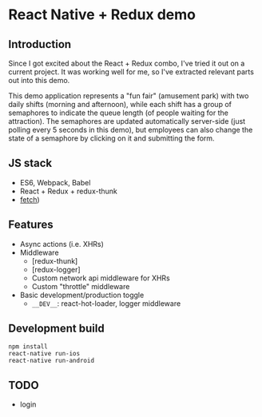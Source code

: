 # React Native + Redux  demo

## Introduction

Since I got excited about the React + Redux combo, I've tried it out on a current project. It was working well for me,
so I've extracted relevant parts out into this demo.

This demo application represents a "fun fair" (amusement park) with two daily shifts (morning and afternoon), while each
shift has a group of semaphores to indicate the queue length (of people waiting for the attraction).
The semaphores are updated automatically server-side (just polling every 5 seconds in this demo), but employees can
 also change the state of a semaphore by clicking on it and submitting the form.

## JS stack

* ES6, Webpack, Babel
* React   + Redux   +  redux-thunk
* [fetch](https://github.com/github/fetch))


## Features

* Async actions (i.e. XHRs)
* Middleware
    * [redux-thunk] 
    * [redux-logger] 
    * Custom network api middleware for XHRs
    * Custom "throttle" middleware
* Basic development/production toggle
    * `__DEV__`: react-hot-loader, logger middleware

## Development build 

    npm install
    react-native run-ios 
    react-native run-android

## TODO

* login 
